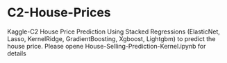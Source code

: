 # C2-House-Prices
Kaggle-C2 House Price Prediction
Using Stacked Regressions (ElasticNet, Lasso, KernelRidge, GradientBoosting, Xgboost, Lightgbm) to predict the house price.
Please opene House-Selling-Prediction-Kernel.ipynb for details
